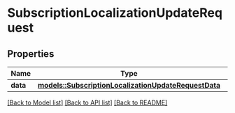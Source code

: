 # SubscriptionLocalizationUpdateRequest

## Properties

Name | Type | Description | Notes
------------ | ------------- | ------------- | -------------
**data** | [**models::SubscriptionLocalizationUpdateRequestData**](SubscriptionLocalizationUpdateRequest_data.md) |  | 

[[Back to Model list]](../README.md#documentation-for-models) [[Back to API list]](../README.md#documentation-for-api-endpoints) [[Back to README]](../README.md)


